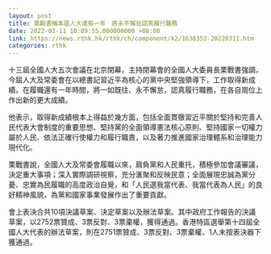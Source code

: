 ```yaml
---
layout: post
title: 栗戰書稱本屆人大還有一年　將永不懈怠認真履行職務
date: 2022-03-11 10:09:55.000000000 +08:00
link: https://news.rthk.hk/rthk/ch/component/k2/1638353-20220311.htm
categories: rthk
---
```


十三屆全國人大五次會議在北京閉幕，主持閉幕會的全國人大委員長栗戰書強調，今屆人大及常委會在以總書記習近平為核心的黨中央堅強領導下，工作取得新成績。在履職還有一年時間，將一如既往、永不懈怠，認真履行職務，在各自崗位上作出新的更大成績。

他表示，取得新成績根本上得益於幾方面，包括全面貫徹習近平關於堅持和完善人民代表大會制度的重要思想、堅持黨的全面領導憲法核心原則、堅持國家一切權力屬於人民、依法正確行使權力和履行職責，以及著力推進國家治理體系和治理能力現代化。

栗戰書說，全國人大及常委會履職以來，肩負黨和人民重托，積極參加會議審議，決定重大事項；深入實際調研視察，充分滙聚和反映民意；全面展現忠誠為黨分憂、忠實為民履職的高度政治自覺，和「人民選我當代表、我當代表為人民」的良好精神風貌，為黨和國家事業發展作出了重要貢獻。

會上表決合共10項決議草案、決定草案以及辦法草案。其中政府工作報告的決議草案，以2752票贊成、3票反對、3票棄權，獲得通過。香港特區選舉第十四屆全國人大代表的辦法草案，則在2751票贊成、3票反對、3票棄權、1人未按表決器下獲通過。
